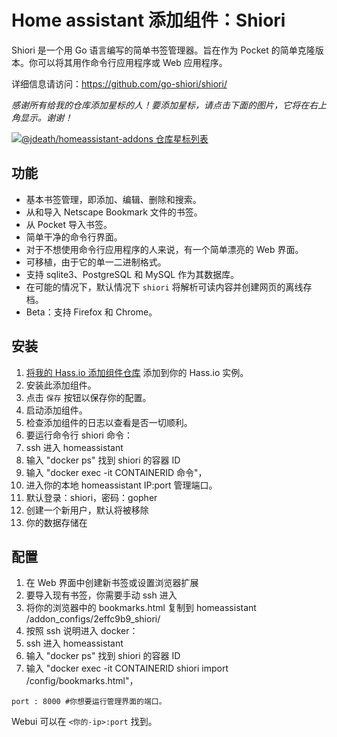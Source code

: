 # Home assistant 添加组件：Shiori
Shiori 是一个用 Go 语言编写的简单书签管理器。旨在作为 Pocket 的简单克隆版本。你可以将其用作命令行应用程序或 Web 应用程序。

详细信息请访问：https://github.com/go-shiori/shiori/ 

_感谢所有给我的仓库添加星标的人！要添加星标，请点击下面的图片，它将在右上角显示。谢谢！_

[![@jdeath/homeassistant-addons 仓库星标列表](https://reporoster.com/stars/jdeath/homeassistant-addons)](https://github.com/jdeath/homeassistant-addons/stargazers)

## 功能

- 基本书签管理，即添加、编辑、删除和搜索。
- 从和导入 Netscape Bookmark 文件的书签。
- 从 Pocket 导入书签。
- 简单干净的命令行界面。
- 对于不想使用命令行应用程序的人来说，有一个简单漂亮的 Web 界面。
- 可移植，由于它的单一二进制格式。
- 支持 sqlite3、PostgreSQL 和 MySQL 作为其数据库。
- 在可能的情况下，默认情况下 `shiori` 将解析可读内容并创建网页的离线存档。
- Beta：支持 Firefox 和 Chrome。

## 安装


1. [将我的 Hass.io 添加组件仓库][repository] 添加到你的 Hass.io 实例。
1. 安装此添加组件。
1. 点击 `保存` 按钮以保存你的配置。
1. 启动添加组件。
1. 检查添加组件的日志以查看是否一切顺利。
1. 要运行命令行 shiori 命令：
1. ssh 进入 homeassistant
1. 输入 "docker ps" 找到 shiori 的容器 ID
1. 输入 "docker exec -it CONTAINERID 命令"， 
1. 进入你的本地 homeassistant IP:port 管理端口。
1. 默认登录：shiori，密码：gopher
1. 创建一个新用户，默认将被移除
1. 你的数据存储在

## 配置
1. 在 Web 界面中创建新书签或设置浏览器扩展
1. 要导入现有书签，你需要手动 ssh 进入
1. 将你的浏览器中的 bookmarks.html 复制到 homeassistant /addon_configs/2effc9b9_shiori/
1. 按照 ssh 说明进入 docker：
1. ssh 进入 homeassistant
1. 输入 "docker ps" 找到 shiori 的容器 ID
1. 输入 "docker exec -it CONTAINERID shiori import /config/bookmarks.html"， 
```
port : 8000 #你想要运行管理界面的端口。
```

Webui 可以在 `<你的-ip>:port` 找到。

[repository]: https://github.com/jdeath/homeassistant-addons